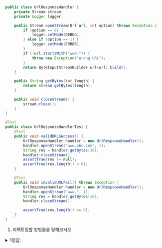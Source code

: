 ```java
public class UrlResponseHandler {
    private Stream stream;
    private Logger logger;

    public Stream openStream(Url url, int option) throws Exception {
        if (option == 0) {
            logger.setMode(DEBUG);
        } else if (option == 1) {
            logger.setMode(ERROR);
        }
        if (!url.startsWith("www.")) {
            throw new Exception("Wrong URL");
        }
        return ByteInputStreamBuilder.url(url).build();
    }

    public String getBytes(int length) {
        return stream.getBytes(length);
    }

    public void closeStream() {
        stream.close();
    }
}

@Test
public class UrlResponseHandlerTest {
    @Test
    public void validURLSuccess() {
        UrlResponseHandler handler = new UrlResponseHandler();
        handler.openStream("www.abc.com", 1);
        String res = handler.getBytes(10);
        handler.closeStream();
        assertTrue(res != null);
        assertTrue(res.length() > 9);
    }

    @Test
    public void invalidURLFail() throws Exception {
        UrlResponseHandler handler = new UrlResponseHandler();
        handler.openStream("www.", 1);
        String res = handler.getBytes(10);
        handler.closeStream();

        assertTrue(res.length() == 0);
    }
}
```

1. 리팩토링할 방법들을 말해보시오

<details>
<summary> 1정답: </summary>
assertion을 length로 하지 말고 명확한 string이 될 수 있게 목업을 제공한다.  <br/>
closeStream() 같은 경우엔 두개 다 부르니까 After로 빼는것이 좋고  <br/>
AAA (arrange act assert) 를 \n으로 분리해주면 좋다  <br/>
assertion할때는 null check가 필요없다  <br/>
openStream의 뒤 숫자는 magic number라는것을 알릴 수 있게 (상수로 선언하지 않은 수를 magic number) ARBITRARY_NUMBER 따위로 선언한다 <br/>
</details>
